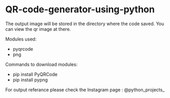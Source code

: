 # QR-code-generator-using-python
The output image will be stored in the directory where the code saved.
You can view the qr image at there.

Modules used:
  - pyqrcode
  - png
  
Commands to download modules:
  - pip install PyQRCode
  - pip install pypng
  
For output referance please check the Instagram page : @python_projects_

